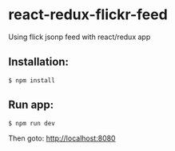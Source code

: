 # react-redux-flickr-feed

Using flick jsonp feed with react/redux app

Installation:
-------------

	$ npm install


Run app:
--------

	$ npm run dev


Then goto: [http://localhost:8080](http://localhost:8080)